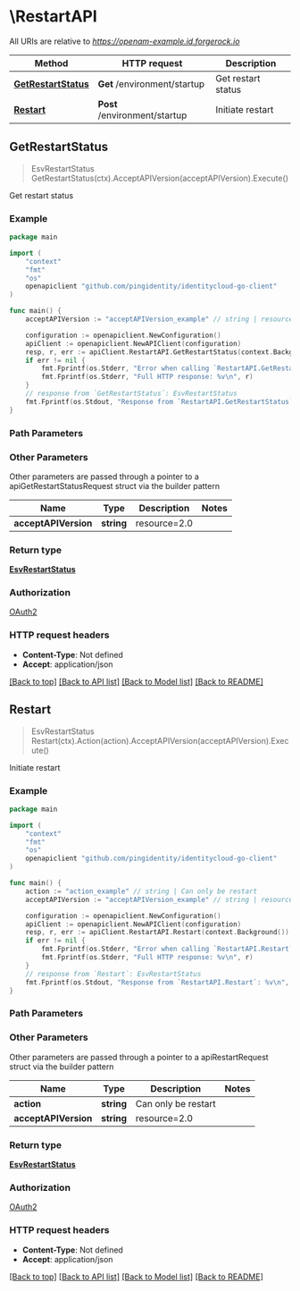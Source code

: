 # \RestartAPI

All URIs are relative to *https://openam-example.id.forgerock.io*

Method | HTTP request | Description
------------- | ------------- | -------------
[**GetRestartStatus**](RestartAPI.md#GetRestartStatus) | **Get** /environment/startup | Get restart status
[**Restart**](RestartAPI.md#Restart) | **Post** /environment/startup | Initiate restart



## GetRestartStatus

> EsvRestartStatus GetRestartStatus(ctx).AcceptAPIVersion(acceptAPIVersion).Execute()

Get restart status



### Example

```go
package main

import (
    "context"
    "fmt"
    "os"
    openapiclient "github.com/pingidentity/identitycloud-go-client"
)

func main() {
    acceptAPIVersion := "acceptAPIVersion_example" // string | resource=2.0 (optional)

    configuration := openapiclient.NewConfiguration()
    apiClient := openapiclient.NewAPIClient(configuration)
    resp, r, err := apiClient.RestartAPI.GetRestartStatus(context.Background()).AcceptAPIVersion(acceptAPIVersion).Execute()
    if err != nil {
        fmt.Fprintf(os.Stderr, "Error when calling `RestartAPI.GetRestartStatus``: %v\n", err)
        fmt.Fprintf(os.Stderr, "Full HTTP response: %v\n", r)
    }
    // response from `GetRestartStatus`: EsvRestartStatus
    fmt.Fprintf(os.Stdout, "Response from `RestartAPI.GetRestartStatus`: %v\n", resp)
}
```

### Path Parameters



### Other Parameters

Other parameters are passed through a pointer to a apiGetRestartStatusRequest struct via the builder pattern


Name | Type | Description  | Notes
------------- | ------------- | ------------- | -------------
 **acceptAPIVersion** | **string** | resource&#x3D;2.0 | 

### Return type

[**EsvRestartStatus**](EsvRestartStatus.md)

### Authorization

[OAuth2](../README.md#OAuth2)

### HTTP request headers

- **Content-Type**: Not defined
- **Accept**: application/json

[[Back to top]](#) [[Back to API list]](../README.md#documentation-for-api-endpoints)
[[Back to Model list]](../README.md#documentation-for-models)
[[Back to README]](../README.md)


## Restart

> EsvRestartStatus Restart(ctx).Action(action).AcceptAPIVersion(acceptAPIVersion).Execute()

Initiate restart



### Example

```go
package main

import (
    "context"
    "fmt"
    "os"
    openapiclient "github.com/pingidentity/identitycloud-go-client"
)

func main() {
    action := "action_example" // string | Can only be restart
    acceptAPIVersion := "acceptAPIVersion_example" // string | resource=2.0 (optional)

    configuration := openapiclient.NewConfiguration()
    apiClient := openapiclient.NewAPIClient(configuration)
    resp, r, err := apiClient.RestartAPI.Restart(context.Background()).Action(action).AcceptAPIVersion(acceptAPIVersion).Execute()
    if err != nil {
        fmt.Fprintf(os.Stderr, "Error when calling `RestartAPI.Restart``: %v\n", err)
        fmt.Fprintf(os.Stderr, "Full HTTP response: %v\n", r)
    }
    // response from `Restart`: EsvRestartStatus
    fmt.Fprintf(os.Stdout, "Response from `RestartAPI.Restart`: %v\n", resp)
}
```

### Path Parameters



### Other Parameters

Other parameters are passed through a pointer to a apiRestartRequest struct via the builder pattern


Name | Type | Description  | Notes
------------- | ------------- | ------------- | -------------
 **action** | **string** | Can only be restart | 
 **acceptAPIVersion** | **string** | resource&#x3D;2.0 | 

### Return type

[**EsvRestartStatus**](EsvRestartStatus.md)

### Authorization

[OAuth2](../README.md#OAuth2)

### HTTP request headers

- **Content-Type**: Not defined
- **Accept**: application/json

[[Back to top]](#) [[Back to API list]](../README.md#documentation-for-api-endpoints)
[[Back to Model list]](../README.md#documentation-for-models)
[[Back to README]](../README.md)

